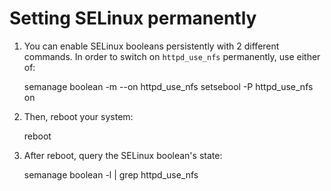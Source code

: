 # Setting SELinux permanently

1. You can enable SELinux booleans persistently with 2 different commands. In order to switch on `httpd_use_nfs`
   permanently, use either of:

     semanage boolean -m --on httpd_use_nfs
     setsebool -P httpd_use_nfs on

2. Then, reboot your system:

     reboot

3. After reboot, query the SELinux boolean's state:

     semanage boolean -l | grep httpd_use_nfs

